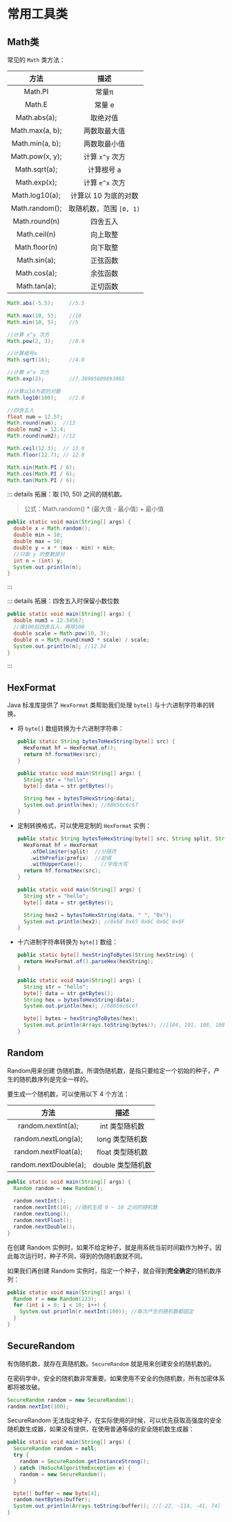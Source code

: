 # 常用工具类

## Math类

常见的 `Math` 类方法：

|      方法       |          描述           |
| :-------------: | :---------------------: |
|     Math.PI     |          常量π          |
|     Math.E      |         常量 e          |
|  Math.abs(a);   |        取绝对值         |
| Math.max(a, b); |      两数取最大值       |
| Math.min(a, b); |      两数取最小值       |
| Math.pow(x, y); |     计算 `x^y` 次方     |
|  Math.sqrt(a);  |       计算根号 a        |
|  Math.exp(x);   |     计算 `e^x` 次方     |
| Math.log10(a);  |  计算以 10 为底的对数   |
| Math.random();  | 取随机数，范围 `[0, 1)` |
|  Math.round(n)  |        四舍五入         |
|  Math.ceil(n)   |        向上取整         |
|  Math.floor(n)  |        向下取整         |
|  Math.sin(a);   |        正弦函数         |
|  Math.cos(a);   |        余弦函数         |
|  Math.tan(a);   |        正切函数         |

```java
Math.abs(-5.5); 	//5.5

Math.max(10, 5); 	//10
Math.min(10, 5); 	//5

//计算 x^y 次方
Math.pow(2, 3); 	//8.0

//计算根号x
Math.sqrt(16); 		//4.0

//计算 e^x 次方
Math.exp(2);        //7.38905609893065

//计算以10为底的对数
Math.log10(100);	//2.0

//四舍五入
float num = 12.5f;
Math.round(num);  //13
double num2 = 12.4;
Math.round(num2); //12

Math.ceil(12.3);  // 13.0
Math.floor(12.7); // 12.0

Math.sin(Math.PI / 6);
Math.cos(Math.PI / 6);
Math.tan(Math.PI / 6);
```

::: details 拓展：取 [10, 50) 之间的随机数。

>公式：Math.random() * (最大值 - 最小值) + 最小值

```java {5}
public static void main(String[] args) {
  double x = Math.random();
  double min = 10;
  double max = 50;
  double y = x * (max - min) + min;
  //只取 y 的整数部分
  int n = (int) y;
  System.out.println(n);
}
```

:::

::: details 拓展：四舍五入时保留小数位数

```java {4}
public static void main(String[] args) {
  double num3 = 12.34567;
  //乘100后四舍五入，再除100 
  double scale = Math.pow(10, 3);
  double n = Math.round(num3 * scale) / scale;
  System.out.println(n); //12.34
}
```

:::



## HexFormat

Java 标准库提供了 `HexFormat` 类帮助我们处理 `byte[]` 与十六进制字符串的转换。

- 将 `byte[]` 数组转换为十六进制字符串：

  ```java
  public static String bytesToHexString(byte[] src) {
    HexFormat hf = HexFormat.of();
    return hf.formatHex(src);
  }
  
  public static void main(String[] args) {
    String str = "hello";
    byte[] data = str.getBytes();
  
    String hex = bytesToHexString(data);
    System.out.println(hex); //68656c6c6f
  }
  ```

- 定制转换格式，可以使用定制的 `HexFormat` 实例：

  ```java
  public static String bytesToHexString(byte[] src, String split, String prefix) {
    HexFormat hf = HexFormat
      .ofDelimiter(split)  //分隔符
      .withPrefix(prefix)  //前缀
      .withUpperCase(); 	 //字母大写
    return hf.formatHex(src);
  }
  
  public static void main(String[] args) {
    String str = "hello";
    byte[] data = str.getBytes();
  
    String hex2 = bytesToHexString(data, " ", "0x");
    System.out.println(hex2); //0x68 0x65 0x6C 0x6C 0x6F
  }
  ```

- 十六进制字符串转换为 `byte[]` 数组：

  ```java
  public static byte[] hexStringToBytes(String hexString) {
    return HexFormat.of().parseHex(hexString);
  }
  
  public static void main(String[] args) {
    String str = "hello";
    byte[] data = str.getBytes();
    String hex = bytesToHexString(data);
    System.out.println(hex); //68656c6c6f
  
    byte[] bytes = hexStringToBytes(hex);
    System.out.println(Arrays.toString(bytes)); //[104, 101, 108, 108, 111]
  }
  ```



## Random

Random用来创建 伪随机数。所谓伪随机数，是指只要给定一个初始的种子，产生的随机数序列是完全一样的。

要生成一个随机数，可以使用以下 4 个方法：

|         方法          |       描述        |
| :-------------------: | :---------------: |
|  random.nextInt(a);   |  int 类型随机数   |
|  random.nextLong(a);  |  long 类型随机数  |
| random.nextFloat(a);  | float 类型随机数  |
| random.nextDouble(a); | double 类型随机数 |

```java
public static void main(String[] args) {
  Random random = new Random();
  
  random.nextInt();
  random.nextInt(10); //随机生成 0 ~ 10 之间的随机数
  random.nextLong();
  random.nextFloat();
  random.nextDouble();
}
```

在创建 Random 实例时，如果不给定种子，就是用系统当前时间戳作为种子。因此每次运行时，种子不同，得到的伪随机数就不同。

如果我们再创建  Random 实例时，指定一个种子，就会得到**完全确定**的随机数序列：

```java
public static void main(String[] args) {
  Random r = new Random(123);
  for (int i = 0; i < 10; i++) {
    System.out.println(r.nextInt(100)); //每次产生的随机数都固定
  }
}
```



## SecureRandom

有伪随机数，就存在真随机数。`SecureRandom` 就是用来创建安全的随机数的。

在密码学中，安全的随机数非常重要。如果使用不安全的伪随机数，所有加密体系都将被攻破。

```java
SecureRandom random = new SecureRandom();
random.nextInt(100);
```

SecureRandom 无法指定种子，在实际使用的时候，可以优先获取高强度的安全随机数生成器，如果没有提供，在使用普通等级的安全随机数生成器：

```java
public static void main(String[] args) {
  SecureRandom random = null;
  try {
    random = SecureRandom.getInstanceStrong();
  } catch (NoSuchAlgorithmException e) {
    random = new SecureRandom();
  }

  byte[] buffer = new byte[4];
  random.nextBytes(buffer);
  System.out.println(Arrays.toString(buffer)); //[-22, -114, -41, 74]
}
```

